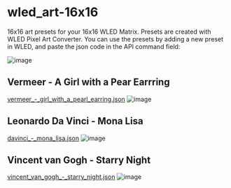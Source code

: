 # wled_art-16x16
16x16 art presets for your 16x16 WLED Matrix.
Presets are created with WLED Pixel Art Converter. You can use the presets by adding  a new preset in WLED, and paste the json code in the API command field:

![image](https://github.com/user-attachments/assets/d19ca350-6e91-4b95-93dc-d24de8b8faf2)



## Vermeer - A Girl with a Pear Earrring
[vermeer_-_girl_with_a_pearl_earring.json](vermeer_-_girl_with_a_pearl_earring.json)
![image](https://github.com/user-attachments/assets/1cc2a402-76f1-48ae-9d53-78e9a28c929b)

## Leonardo Da Vinci - Mona Lisa
[davinci_-_mona_lisa.json](davinci_-_mona_lisa.json)
![image](https://github.com/user-attachments/assets/849245c0-032f-44db-aa6e-3313a31dfeab)

## Vincent van Gogh - Starry Night
[vincent_van_gogh_-_starry_night.json](vincent_van_gogh_-_starry_night.json)
![image](https://github.com/user-attachments/assets/316ec0a5-77c2-4042-bb1a-1d9381631130)
